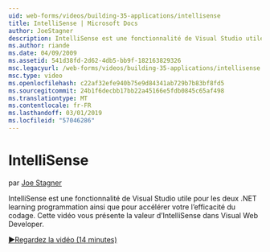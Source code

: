 ```yaml
---
uid: web-forms/videos/building-35-applications/intellisense
title: IntelliSense | Microsoft Docs
author: JoeStagner
description: IntelliSense est une fonctionnalité de Visual Studio utile pour les deux .NET learning programmation ainsi que pour accélérer votre l’efficacité du codage. Cette vidéo vous présente...
ms.author: riande
ms.date: 04/09/2009
ms.assetid: 541d38fd-2d62-4db5-bb9f-182163829326
msc.legacyurl: /web-forms/videos/building-35-applications/intellisense
msc.type: video
ms.openlocfilehash: c22af32efe940b75e9d84341ab729b7b83bf8fd5
ms.sourcegitcommit: 24b1f6decbb17bb22a45166e5fdb0845c65af498
ms.translationtype: MT
ms.contentlocale: fr-FR
ms.lasthandoff: 03/01/2019
ms.locfileid: "57046286"
---
```

<a name="intellisense"></a>IntelliSense
====================
par [Joe Stagner](https://github.com/JoeStagner)

IntelliSense est une fonctionnalité de Visual Studio utile pour les deux .NET learning programmation ainsi que pour accélérer votre l’efficacité du codage. Cette vidéo vous présente la valeur d’IntelliSense dans Visual Web Developer.

[&#9654;Regardez la vidéo (14 minutes)](https://channel9.msdn.com/Blogs/ASP-NET-Site-Videos/intellisense)
